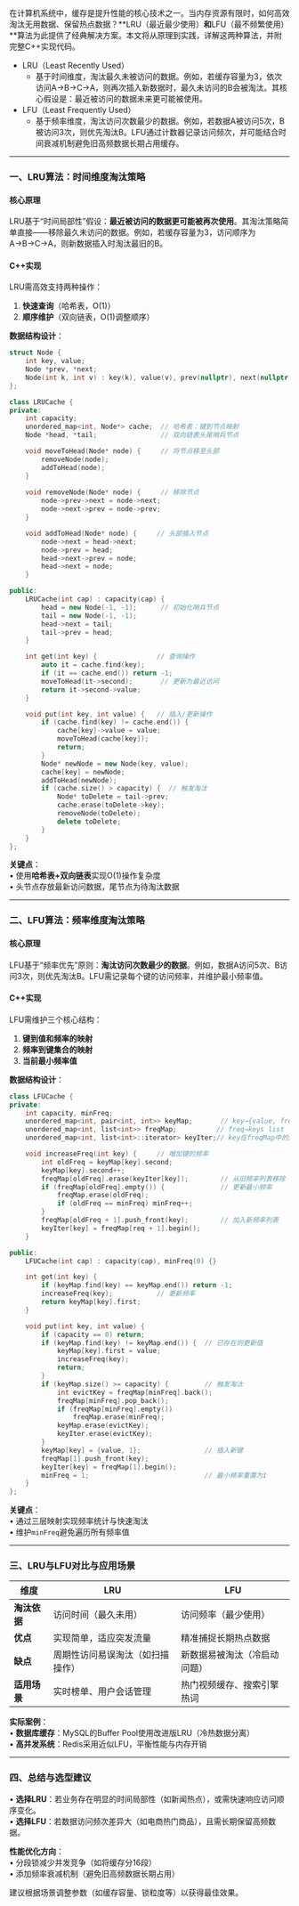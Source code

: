 
在计算机系统中，缓存是提升性能的核心技术之一。当内存资源有限时，如何高效淘汰无用数据、保留热点数据？**LRU（最近最少使用）**和**LFU（最不频繁使用）**算法为此提供了经典解决方案。本文将从原理到实践，详解这两种算法，并附完整C++实现代码。

- ​LRU（Least Recently Used）​
    - 基于时间维度，淘汰最久未被访问的数据。例如，若缓存容量为3，依次访问A→B→C→A，则再次插入新数据时，最久未访问的B会被淘汰。其核心假设是：最近被访问的数据未来更可能被使用。
- ​LFU（Least Frequently Used）​
    - 基于频率维度，淘汰访问次数最少的数据。例如，若数据A被访问5次，B被访问3次，则优先淘汰B。LFU通过计数器记录访问频次，并可能结合时间衰减机制避免旧高频数据长期占用缓存。

---

### **一、LRU算法：时间维度淘汰策略**
#### **核心原理**  
LRU基于“时间局部性”假设：**最近被访问的数据更可能被再次使用**。其淘汰策略简单直接——移除最久未访问的数据。例如，若缓存容量为3，访问顺序为A→B→C→A，则新数据插入时淘汰最旧的B。

#### **C++实现**  
LRU需高效支持两种操作：  
1. **快速查询**（哈希表，O(1)）  
2. **顺序维护**（双向链表，O(1)调整顺序）  

**数据结构设计**：  
```cpp
struct Node {
    int key, value;
    Node *prev, *next;
    Node(int k, int v) : key(k), value(v), prev(nullptr), next(nullptr) {}
};

class LRUCache {
private:
    int capacity;
    unordered_map<int, Node*> cache;  // 哈希表：键到节点映射
    Node *head, *tail;                // 双向链表头尾哨兵节点

    void moveToHead(Node* node) {     // 将节点移至头部
        removeNode(node);
        addToHead(node);
    }
    
    void removeNode(Node* node) {     // 移除节点
        node->prev->next = node->next;
        node->next->prev = node->prev;
    }

    void addToHead(Node* node) {     // 头部插入节点
        node->next = head->next;
        node->prev = head;
        head->next->prev = node;
        head->next = node;
    }

public:
    LRUCache(int cap) : capacity(cap) {
        head = new Node(-1, -1);      // 初始化哨兵节点
        tail = new Node(-1, -1);
        head->next = tail;
        tail->prev = head;
    }

    int get(int key) {               // 查询操作
        auto it = cache.find(key);
        if (it == cache.end()) return -1;
        moveToHead(it->second);       // 更新为最近访问
        return it->second->value;
    }

    void put(int key, int value) {   // 插入/更新操作
        if (cache.find(key) != cache.end()) {
            cache[key]->value = value;
            moveToHead(cache[key]);
            return;
        }
        Node* newNode = new Node(key, value);
        cache[key] = newNode;
        addToHead(newNode);
        if (cache.size() > capacity) {  // 触发淘汰
            Node* toDelete = tail->prev;
            cache.erase(toDelete->key);
            removeNode(toDelete);
            delete toDelete;
        }
    }
};
```
**关键点**：  
• 使用**哈希表+双向链表**实现O(1)操作复杂度  
• 头节点存放最新访问数据，尾节点为待淘汰数据  

---

### **二、LFU算法：频率维度淘汰策略**
#### **核心原理**  
LFU基于“频率优先”原则：**淘汰访问次数最少的数据**。例如，数据A访问5次、B访问3次，则优先淘汰B。LFU需记录每个键的访问频率，并维护最小频率值。

#### **C++实现**  
LFU需维护三个核心结构：  
1. **键到值和频率的映射**  
2. **频率到键集合的映射**  
3. **当前最小频率值**  

**数据结构设计**：  
```cpp
class LFUCache {
private:
    int capacity, minFreq;
    unordered_map<int, pair<int, int>> keyMap;       // key→{value, freq}
    unordered_map<int, list<int>> freqMap;          // freq→keys list
    unordered_map<int, list<int>::iterator> keyIter;// key在freqMap中的迭代器

    void increaseFreq(int key) {     // 增加键的频率
        int oldFreq = keyMap[key].second;
        keyMap[key].second++;
        freqMap[oldFreq].erase(keyIter[key]);        // 从旧频率列表移除
        if (freqMap[oldFreq].empty()) {              // 更新最小频率
            freqMap.erase(oldFreq);
            if (oldFreq == minFreq) minFreq++;
        }
        freqMap[oldFreq + 1].push_front(key);        // 加入新频率列表
        keyIter[key] = freqMap[req + 1].begin();
    }

public:
    LFUCache(int cap) : capacity(cap), minFreq(0) {}

    int get(int key) {
        if (keyMap.find(key) == keyMap.end()) return -1;
        increaseFreq(key);           // 更新频率
        return keyMap[key].first;
    }

    void put(int key, int value) {
        if (capacity == 0) return;
        if (keyMap.find(key) != keyMap.end()) {  // 已存在则更新值
            keyMap[key].first = value;
            increaseFreq(key);
            return;
        }
        if (keyMap.size() >= capacity) {         // 触发淘汰
            int evictKey = freqMap[minFreq].back();
            freqMap[minFreq].pop_back();
            if (freqMap[minFreq].empty()) 
                freqMap.erase(minFreq);
            keyMap.erase(evictKey);
            keyIter.erase(evictKey);
        }
        keyMap[key] = {value, 1};                // 插入新键
        freqMap[1].push_front(key);
        keyIter[key] = freqMap[1].begin();
        minFreq = 1;                             // 最小频率重置为1
    }
};
```
**关键点**：  
• 通过三层映射实现频率统计与快速淘汰  
• 维护`minFreq`避免遍历所有频率值  

---

### **三、LRU与LFU对比与应用场景**
| **维度**       | **LRU**                            | **LFU**                            |
|----------------|-----------------------------------|-----------------------------------|
| **淘汰依据**   | 访问时间（最久未用）              | 访问频率（最少使用）              |
| **优点**       | 实现简单，适应突发流量            | 精准捕捉长期热点数据              |
| **缺点**       | 周期性访问易误淘汰（如扫描操作）  | 新数据易被淘汰（冷启动问题）      |
| **适用场景**   | 实时榜单、用户会话管理            | 热门视频缓存、搜索引擎热词        |

**实际案例**：  
• **数据库缓存**：MySQL的Buffer Pool使用改进版LRU（冷热数据分离）  
• **高并发系统**：Redis采用近似LFU，平衡性能与内存开销  

---

### **四、总结与选型建议**
• **选择LRU**：若业务存在明显的时间局部性（如新闻热点），或需快速响应访问顺序变化。  
• **选择LFU**：若数据访问频次差异大（如电商热门商品），且需长期保留高频数据。  

**性能优化方向**：  
• 分段锁减少并发竞争（如将缓存分16段）  
• 添加频率衰减机制（避免旧高频数据长期占用）  

建议根据场景调整参数（如缓存容量、锁粒度等）以获得最佳效果。